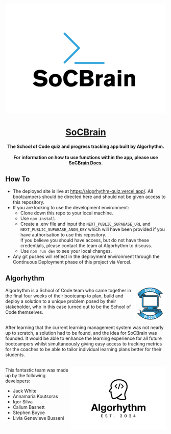 <a href="https://algorhythm-quiz.vercel.app/">
  <img alt="SoCBrain - the School of Code quiz and progress tracking app built by Algorhythm" src="./public/soclarge.png">
  <h1 align="center">SoCBrain</h1>
</a>

<h4 align="center">
 The School of Code quiz and progress tracking app built by Algorhythm.<br /> <br />
 For information on how to use functions within the app, please use <a href="https://www.notion.so/algorhythmdocs/SoCBrain-Docs-1c9124260da64589ad52303490438d79">SoCBrain Docs</a>.
</h4>

## How To

- The deployed site is live at https://algorhythm-quiz.vercel.app/. All bootcampers should be directed here and should not be given access to this repository.
- If you are looking to use the development environment:
  - Clone down this repo to your local machine.
  - Use `npm install`.
  - Create a .env file and input the `NEXT_PUBLIC_SUPABASE_URL` and `NEXT_PUBLIC_SUPABASE_ANON_KEY` which will have been provided if you have authorisation to use this repository. <br />If you believe you should have access, but do not have these credentials, please contact the team at Algorhythm to discuss.
  - Use `npm run dev` to see your local changes.
- Any git pushes will reflect in the deployment environment through the Continuous Deployment phase of this project via Vercel.

## Algorhythm

<img src="./public/soclogo.png" width="100" align="right">
Algorhythm is a School of Code team who came together in the final four weeks of their bootcamp to plan, build and deploy a solution to a unique problem posed by their stakeholder, who in this case turned out to be the School of Code themselves.<br /><br />

After learning that the current learning management system was not nearly up to scratch, a solution had to be found, and the idea for SoCBrain was founded. It would be able to enhance the learning experience for all future bootcampers whilst simultaneously giving easy access to tracking metrics for the coaches to be able to tailor individual learning plans better for their students. <br /> <br />

<p><img align="right" alt="Algorhythm logo" src="./public/algologo.png" width="300">This fantastic team was made up by the following developers:

- Jack White
- Annamaria Koutsoras
- Igor Silva
- Callum Basnett
- Stephen Boyce
- Livia Genevieve Busseni
</p>
